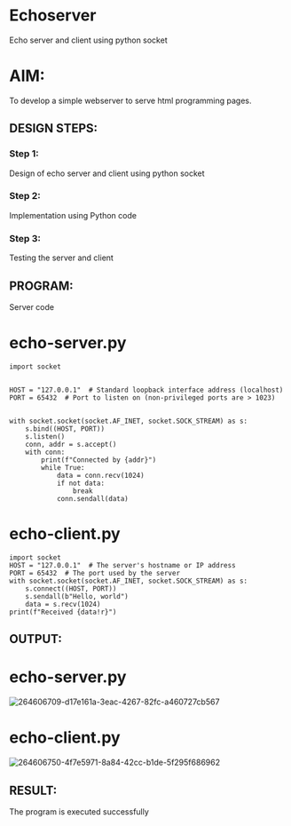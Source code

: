 # Echoserver
Echo server and client using python socket

# AIM:

To develop a simple webserver to serve html programming pages.

## DESIGN STEPS:

### Step 1:

Design of echo server and client using python socket

### Step 2:

Implementation using Python code

### Step 3:

Testing the server and client 

## PROGRAM:
Server code


# echo-server.py
```
import socket


HOST = "127.0.0.1"  # Standard loopback interface address (localhost)
PORT = 65432  # Port to listen on (non-privileged ports are > 1023)


with socket.socket(socket.AF_INET, socket.SOCK_STREAM) as s:
    s.bind((HOST, PORT))
    s.listen()
    conn, addr = s.accept()
    with conn:
        print(f"Connected by {addr}")
        while True:
            data = conn.recv(1024)
            if not data:
                break
            conn.sendall(data)
```
            
# echo-client.py
```
import socket
HOST = "127.0.0.1"  # The server's hostname or IP address
PORT = 65432  # The port used by the server
with socket.socket(socket.AF_INET, socket.SOCK_STREAM) as s:
    s.connect((HOST, PORT))
    s.sendall(b"Hello, world")
    data = s.recv(1024)
print(f"Received {data!r}")
 ```

## OUTPUT:
# echo-server.py

![264606709-d17e161a-3eac-4267-82fc-a460727cb567](https://github.com/subalakshmivenkat/Echoserver/assets/119393477/59ce6815-2ae5-49c5-a016-09bac29dc0ed)

# echo-client.py

![264606750-4f7e5971-8a84-42cc-b1de-5f295f686962](https://github.com/subalakshmivenkat/Echoserver/assets/119393477/edc8ded5-347f-4a3f-9250-e759e68079c0)


## RESULT:
The program is executed successfully
